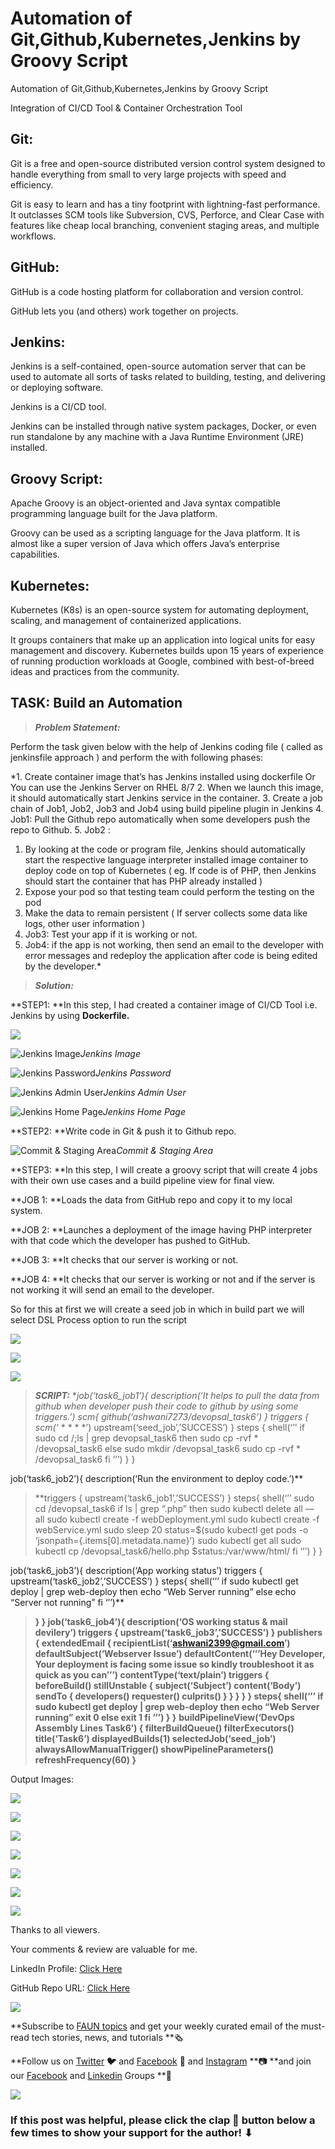 
# Automation of Git,Github,Kubernetes,Jenkins by Groovy Script

Automation of Git,Github,Kubernetes,Jenkins by Groovy Script

Integration of CI/CD Tool & Container Orchestration Tool

## Git:

Git is a free and open-source distributed version control system designed to handle everything from small to very large projects with speed and efficiency.

Git is easy to learn and has a tiny footprint with lightning-fast performance. It outclasses SCM tools like Subversion, CVS, Perforce, and Clear Case with features like cheap local branching, convenient staging areas, and multiple workflows.

## GitHub:

GitHub is a code hosting platform for collaboration and version control.

GitHub lets you (and others) work together on projects.

## Jenkins:

Jenkins is a self-contained, open-source automation server that can be used to automate all sorts of tasks related to building, testing, and delivering or deploying software.

Jenkins is a CI/CD tool.

Jenkins can be installed through native system packages, Docker, or even run standalone by any machine with a Java Runtime Environment (JRE) installed.

## **Groovy Script:**

Apache Groovy is an object-oriented and Java syntax compatible programming language built for the Java platform.

Groovy can be used as a scripting language for the Java platform. It is almost like a super version of Java which offers Java’s enterprise capabilities.

## Kubernetes:

Kubernetes (K8s) is an open-source system for automating deployment, scaling, and management of containerized applications.

It groups containers that make up an application into logical units for easy management and discovery. Kubernetes builds upon 15 years of experience of running production workloads at Google, combined with best-of-breed ideas and practices from the community.

## TASK: Build an Automation
> ***Problem Statement:***

Perform the task given below with the help of Jenkins coding file ( called as jenkinsfile approach ) and perform the with following phases:

*1. Create container image that’s has Jenkins installed using dockerfile Or You can use the Jenkins Server on RHEL 8/7
2. When we launch this image, it should automatically start Jenkins service in the container.
3. Create a job chain of Job1, Job2, Job3 and Job4 using build pipeline plugin in Jenkins
4. Job1: Pull the Github repo automatically when some developers push the repo to Github.
5. Job2 :
1. By looking at the code or program file, Jenkins should automatically start the respective language interpreter installed image container to deploy code on top of Kubernetes ( eg. If code is of PHP, then Jenkins should start the container that has PHP already installed )
2. Expose your pod so that testing team could perform the testing on the pod
3. Make the data to remain persistent ( If server collects some data like logs, other user information )
6. Job3: Test your app if it is working or not.
7. Job4: if the app is not working, then send an email to the developer with error messages and redeploy the application after code is being edited by the developer.*
> ***Solution:***

**STEP1: **In this step, I had created a container image of CI/CD Tool i.e. Jenkins by using **Dockerfile.**

![](https://cdn-images-1.medium.com/max/2000/0*vEUs70dtU5e7XX19)

![Jenkins Image](https://cdn-images-1.medium.com/max/3134/0*t8nTdcT9b36nfKth.png)*Jenkins Image*

![Jenkins Password](https://cdn-images-1.medium.com/max/2000/1*Mnr88dBqDaOH4BgQhV0xIQ.png)*Jenkins Password*

![Jenkins Admin User](https://cdn-images-1.medium.com/max/2000/1*AF9b3qBgwY0q85erWR4BJQ.png)*Jenkins Admin User*

![Jenkins Home Page](https://cdn-images-1.medium.com/max/3832/1*v2KcbzlLO4O4c0Ji3k58ig.png)*Jenkins Home Page*

**STEP2: **Write code in Git & push it to Github repo.

![Commit & Staging Area](https://cdn-images-1.medium.com/max/2034/1*kz5pJuouB4dnL6tn_zfEmA.png)*Commit & Staging Area*

**STEP3: **In this step, I will create a groovy script that will create 4 jobs with their own use cases and a build pipeline view for final view.

**JOB 1: **Loads the data from GitHub repo and copy it to my local system.

**JOB 2: **Launches a deployment of the image having PHP interpreter with that code which the developer has pushed to GitHub.

**JOB 3: **It checks that our server is working or not.

**JOB 4: **It checks that our server is working or not and if the server is not working it will send an email to the developer.

So for this at first we will create a seed job in which in build part we will select DSL Process option to run the script

![](https://cdn-images-1.medium.com/max/3786/1*Fut6i8jeBILBVF0iLf2bQw.png)

![](https://cdn-images-1.medium.com/max/3840/1*1Y9aeAstXdtVFl8u_MuNHQ.png)

![](https://cdn-images-1.medium.com/max/3824/1*nDebpt6dklpAgMMsjlMtwg.png)
> ***SCRIPT:***
> **job(‘task6_job1’){
description(‘It helps to pull the data from github when developer push their code to github by using some triggers.’)
scm{
github(‘ashwani7273/devopsal_task6’)
}
triggers {
scm(‘* * * * *’)
upstream(‘seed_job’,’SUCCESS’)
}
steps {
 shell(‘’’ if sudo cd /;ls | grep devopsal_task6
 then
 sudo cp -rvf * /devopsal_task6
 else
 sudo mkdir /devopsal_task6
 sudo cp -rvf * /devopsal_task6
 fi
 ‘’’)
 }
}
 
job(‘task6_job2’){
description(‘Run the environment to deploy code.’)**
> **triggers {
upstream(‘task6_job1’,’SUCCESS’)
}
steps{
 shell(‘’’ sudo cd /devopsal_task6
 if ls | grep “.php”
 then
 sudo kubectl delete all — all
 sudo kubectl create -f webDeployment.yml
 sudo kubectl create -f webService.yml
 sudo sleep 20
 status=$(sudo kubectl get pods -o ‘jsonpath={.items[0].metadata.name}’)
 sudo kubectl get all
 sudo kubectl cp /devopsal_task6/hello.php $status:/var/www/html/
 fi
 ‘’’)
}
}
 
job(‘task6_job3’){
description(‘App working status’)
triggers {
upstream(‘task6_job2’,’SUCCESS’)
}
steps{
 shell(‘’’ if sudo kubectl get deploy | grep web-deploy
 then
 echo “Web Server running”
 else
 echo “Server not running”
 fi
 ‘’’)**
> **}
}
job(‘task6_job4’){
description(‘OS working status & mail devilery’)
triggers {
upstream(‘task6_job3’,’SUCCESS’)
}
publishers {
extendedEmail {
recipientList(‘ashwani2399@gmail.com’)
defaultSubject(‘Webserver Issue’)
defaultContent(‘’’Hey Developer,
Your deployment is facing some issue so kindly troubleshoot it as quick as you can’’’)
contentType(‘text/plain’)
triggers {
beforeBuild()
stillUnstable {
subject(‘Subject’)
content(‘Body’)
sendTo {
developers()
requester()
culprits()
}
}
}
}
}
steps{
 shell(‘’’ if sudo kubectl get deploy | grep web-deploy
 then
 echo “Web Server running”
 exit 0
 else
 exit 1
 fi
 ‘’’)
}
}**
> **buildPipelineView(‘DevOps Assembly Lines Task6’) {
filterBuildQueue()
filterExecutors()
title(‘Task6’)
displayedBuilds(1)
selectedJob(‘seed_job’)
alwaysAllowManualTrigger()
showPipelineParameters()
refreshFrequency(60)
}**

Output Images:

![](https://cdn-images-1.medium.com/max/3794/1*OUEwHpoTVBIIwaMpefe0qQ.png)

![](https://cdn-images-1.medium.com/max/3840/1*5CXVnFtuhEzN4X2wErkjPw.png)

![](https://cdn-images-1.medium.com/max/3840/1*KMAHLWSuo9j36LSCyNY76w.png)

![](https://cdn-images-1.medium.com/max/3836/1*ZhYc0btdnSiTX_j_aXcMxA.png)

![](https://cdn-images-1.medium.com/max/3834/1*sO_Qrakrl5diEcAFFMvDgw.png)

![](https://cdn-images-1.medium.com/max/3832/1*IakhMfHAfdqCpFJ_GbzoHA.png)

![](https://cdn-images-1.medium.com/max/3834/1*I5ZDit1WyFyYj4sKtJkf9Q.png)

Thanks to all viewers.

Your comments & review are valuable for me.

LinkedIn Profile: [Click Here](https://www.linkedin.com/in/ashwani-s-6bb8ba110/)

GitHub Repo URL: [Click Here](https://github.com/ashwani7273/devopsal_task6.git)

![](https://cdn-images-1.medium.com/max/2000/0*Piks8Tu6xUYpF4DU)

**Subscribe to [FAUN topics](https://www.faun.dev/join?utm_source=medium.com/faun&utm_medium=medium&utm_campaign=faunmediumprebanner) and get your weekly curated email of the must-read tech stories, news, and tutorials **🗞️

**Follow us on [Twitter](https://twitter.com/joinfaun) **🐦** and [Facebook](https://www.facebook.com/faun.dev/) **👥** and [Instagram](https://instagram.com/fauncommunity/) **📷 **and join our [Facebook](https://www.facebook.com/groups/364904580892967/) and [Linkedin](https://www.linkedin.com/company/faundev) Groups **💬

![](https://cdn-images-1.medium.com/max/3000/1*_cT0_laE4iPcqW1qrbstAg.gif)

### If this post was helpful, please click the clap 👏 button below a few times to show your support for the author! ⬇
